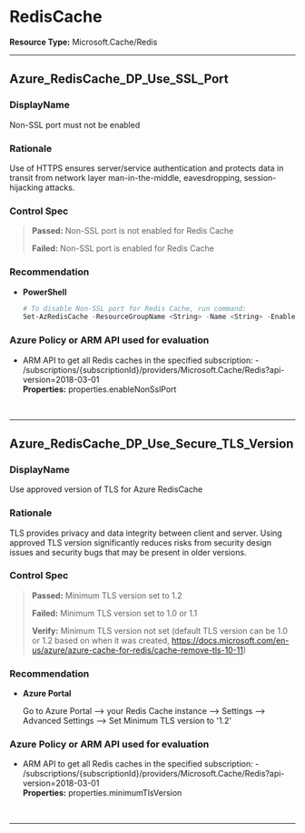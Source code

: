 # RedisCache

**Resource Type:** Microsoft.Cache/Redis 

___ 

## Azure_RedisCache_DP_Use_SSL_Port 

### DisplayName 
Non-SSL port must not be enabled 

### Rationale 
Use of HTTPS ensures server/service authentication and protects data in transit from network layer man-in-the-middle, eavesdropping, session-hijacking attacks. 

### Control Spec 

> **Passed:** 
> Non-SSL port is not enabled for Redis Cache
> 
> **Failed:** 
> Non-SSL port is enabled for Redis Cache
> 

### Recommendation 

- **PowerShell** 

	 ```powershell 
	 # To disable Non-SSL port for Redis Cache, run command:
	 Set-AzRedisCache -ResourceGroupName <String> -Name <String> -EnableNonSslPort $false
	 ```  

### Azure Policy or ARM API used for evaluation 

- ARM API to get all Redis caches in the specified subscription: - /subscriptions/{subscriptionId}/providers/Microsoft.Cache/Redis?api-version=2018-03-01 <br />
**Properties:** properties.enableNonSslPort<br />

<br />

___ 

## Azure_RedisCache_DP_Use_Secure_TLS_Version 

### DisplayName 
Use approved version of TLS for Azure RedisCache 

### Rationale 
TLS provides privacy and data integrity between client and server. Using approved TLS version significantly reduces risks from security design issues and security bugs that may be present in older versions. 

### Control Spec 

> **Passed:** 
> Minimum TLS version set to 1.2
> 
> **Failed:** 
> Minimum TLS version set to 1.0 or 1.1
> 
> **Verify:** 
> Minimum TLS version not set (default TLS version can be 1.0 or 1.2 based on when it was created, https://docs.microsoft.com/en-us/azure/azure-cache-for-redis/cache-remove-tls-10-11)
> 

### Recommendation 

- **Azure Portal** 

	 Go to Azure Portal --> your Redis Cache instance --> Settings --> Advanced Settings --> Set Minimum TLS version to '1.2' 

### Azure Policy or ARM API used for evaluation 

- ARM API to get all Redis caches in the specified subscription: - /subscriptions/{subscriptionId}/providers/Microsoft.Cache/Redis?api-version=2018-03-01 <br />
**Properties:** properties.minimumTlsVersion<br />

<br />

___ 


